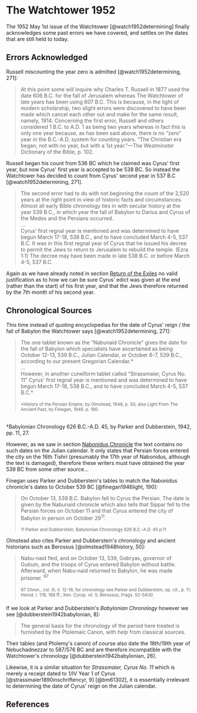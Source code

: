 # The Watchtower 1952

The 1952 May 1st issue of the Watchtower [@watch1952determining] finally acknowledges some past errors we have 
covered, and settles on the dates that are still held to today.

## Errors Acknowledged

Russell miscounting the year zero is admitted [@watch1952determining, 271]:

> At this point some will inquire why Charles T. Russell in 1877 used the date 606 B.C. for the fall of Jerusalem 
  whereas The Watchtower of late years has been using 607 B.C. This is because, in the light of modern scholarship, 
  two slight errors were discovered to have been made which cancel each other out and make for the same result, namely, 
  1914\. Concerning the first error, Russell and others considered 1 B.C. to A.D. 1 as being two years whereas in 
  fact this is only one year because, as has been said above, there is no “zero” year in the B.C.-A.D. system for 
  counting years. “The Christian era began, not with no year, but with a 1st year.”—The Westminster Dictionary of the 
  Bible, p. 102. 

Russell began his count from 536 BC which he claimed was Cyrus' first year, but now Cyrus' first year is
accepted to be 538 BC. So instead the Watchtower has decided to count from Cyrus' second year in 
537 B.C [@watch1952determining, 271].

> The second error had to do with not beginning the count of the 2,520 years at the right point in view of historic 
  facts and circumstances. Almost all early Bible chronology ties in with secular history at the year 539 B.C., in which 
  year the fall of Babylon to Darius and Cyrus of the Medes and the Persians occurred.
  <br>...<br>
  Cyrus’ first regnal year is mentioned and was determined to have begun March 17-18, 538 B.C., and to have concluded 
  March 4-5, 537 B.C. It was in this first regnal year of Cyrus that he issued his decree to permit the Jews to return 
  to Jerusalem to rebuild the temple. (Ezra 1:1) The decree may have been made in late 538 B.C. or before 
  March 4-5, 537 B.C.

Again as we have already noted in section [Return of the Exiles](../70_years/return.md) no valid justification
as to how we can be sure Cyrus' edict was given at the end (rather than the start) of his first year, and that the
Jews therefore returned by the 7th month of his second year.

## Chronological Sources

This time instead of quoting encyclopedias for the date of Cyrus' reign / the fall of Babylon the Watchtower says
[@watch1952determining, 271]:

> The one tablet known as the “Nabunaid Chronicle” gives the date for the fall of Babylon which specialists have 
  ascertained as being October 12-13, 539 B.C., Julian Calendar, or October 6-7, 539 B.C., according to our present 
  Gregorian Calendar.*
  <br>...<br>
  However, in another cuneiform tablet called “Strassmaier, Cyrus No. 11” Cyrus’ first regnal year is mentioned and was 
  determined to have begun March 17-18, 538 B.C., and to have concluded March 4-5, 537 B.C.†
  <br><br><sup>
  *History of the Persian Empire, by Olmstead, 1948, p. 50; also Light From The Ancient Past, by Finegan, 1946. p. 190.
  <br>
  †Babylonian Chronology 626 B.C.-A.D. 45, by Parker and Dubberstein, 1942, pp. 11, 27.</sup>

However, as we saw in section [Nabonidus Chronicle](../../standard/chronicles/bm35382.md) the text contains no such 
dates on the Julian calendar. It only states that Persian forces entered the city on the 16th Tishri (presumably
the 17th year of Nabonidus, although the text is damaged), therefore these writers must have obtained the year 539 BC
from some other source...

Finegan uses Parker and Dubberstein's tables to match the Nabonidus chronicle's dates to October 539 BC
[@finegan1946light, 190]:

> On October 13, 539 B.C. Babylon fell to Cyrus the Persian. The date is given by the Nabunaid chronicle which also
  tells that Sippar fell to the Persian forces on October 11 and that Cyrus entered the city of Babylon in person
  on October 29<sup>11</sup>. 
  <br><br>
  <sup>11 Parker and Dubberstein, Babylonian Chronology 626 B.C.-A.D. 45 p.11</sup>

Olmstead also cites Parker and Dubberstein's chronology and ancient historians such as Berossus 
[@olmstead1948history, 50]:

> Nabu-naid fled, and on October 13, 539, Gobryas, governor of Gutium, and the troops of Cyrus entered Babylon 
  without battle. Afterward, when Nabu-naid returned to Babylon, he was made prisoner. <sup>97</sup>
  <br><br>
  <sup>97 Chron., col. III, II. 12-16; for chronology see Parker and Dubberstein, op. cit., p. 11; Herod.
  i. 178, 188 ff.; Xen. Cyrop. vii. 5; Berossus, Frags. 52-54(S)</sup>.

If we look at Parker and Dubberstein's _Babylonian Chronology_ however we see [@dubberstein1942babylonian, 8]:

> The general basis for the chronology of the period here treated is furnished by the Ptolemaic Canon, with help
  from classical sources. 

Their tables (and Ptolemy's canon) of course also date the 18th/19th year of Nebuchadnezzar to 587/576 BC and are
therefore incompatible with the Watchtower's chronology [@dubberstein1942babylonian, 26].

Likewise, it is a similar situation for _Strassmaier, Cyrus No. 11_ which is merely a receipt dated to 1/IV Year 1 of 
Cyrus [@strassmaier1890inschriftencyr, 9] [@bm61302], it is essentially irrelevant to determining the date of Cyrus'
reign on the Julian calendar.

## References
